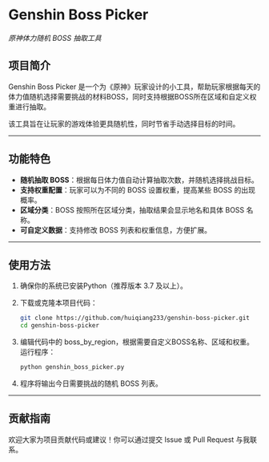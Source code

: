 # Genshin Boss Picker  
*原神体力随机 BOSS 抽取工具*  

## 项目简介  
Genshin Boss Picker 是一个为《原神》玩家设计的小工具，帮助玩家根据每天的体力值随机选择需要挑战的材料BOSS，同时支持根据BOSS所在区域和自定义权重进行抽取。  

该工具旨在让玩家的游戏体验更具随机性，同时节省手动选择目标的时间。  

---

## 功能特色  
- **随机抽取 BOSS**：根据每日体力值自动计算抽取次数，并随机选择挑战目标。  
- **支持权重配置**：玩家可以为不同的 BOSS 设置权重，提高某些 BOSS 的出现概率。  
- **区域分类**：BOSS 按照所在区域分类，抽取结果会显示地名和具体 BOSS 名称。  
- **可自定义数据**：支持修改 BOSS 列表和权重信息，方便扩展。  

---

## 使用方法  
1. 确保你的系统已安装Python（推荐版本 3.7 及以上）。  
2. 下载或克隆本项目代码：

   ```bash
   git clone https://github.com/huiqiang233/genshin-boss-picker.git
   cd genshin-boss-picker
   ```
3. 编辑代码中的 boss_by_region，根据需要自定义BOSS名称、区域和权重。
运行程序：

   ```bash
   python genshin_boss_picker.py
   ```
4. 程序将输出今日需要挑战的随机 BOSS 列表。

---

## 贡献指南
欢迎大家为项目贡献代码或建议！你可以通过提交 Issue 或 Pull Request 与我联系。
